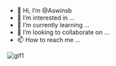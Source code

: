 - 👋 Hi, I’m @Aswinsb
- 👀 I’m interested in ...
- 🌱 I’m currently learning ...
- 💞️ I’m looking to collaborate on ...
- 📫 How to reach me ...

<!---
Aswinsb/Aswinsb is a ✨ special ✨ repository because its `README.md` (this file) appears on your GitHub profile.
You can click the Preview link to take a look at your changes.
--->
![gif1](https://user-images.githubusercontent.com/113445679/198218583-5ec37bf5-2626-4f5c-926d-dd762eb56116.gif)
